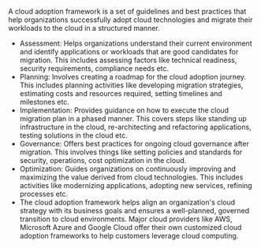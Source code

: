 A cloud adoption framework is a set of guidelines and best practices that help organizations successfully adopt cloud technologies and migrate their workloads to the cloud in a structured manner.

- Assessment: Helps organizations understand their current environment and identify applications or workloads that are good candidates for migration. This includes assessing factors like technical readiness, security requirements, compliance needs etc.
- Planning: Involves creating a roadmap for the cloud adoption journey. This includes planning activities like developing migration strategies, estimating costs and resources required, setting timelines and milestones etc.
- Implementation: Provides guidance on how to execute the cloud migration plan in a phased manner. This covers steps like standing up infrastructure in the cloud, re-architecting and refactoring applications, testing solutions in the cloud etc.
- Governance: Offers best practices for ongoing cloud governance after migration. This involves things like setting policies and standards for security, operations, cost optimization in the cloud.
- Optimization: Guides organizations on continuously improving and maximizing the value derived from cloud technologies. This includes activities like modernizing applications, adopting new services, refining processes etc.
- The cloud adoption framework helps align an organization's cloud strategy with its business goals and ensures a well-planned, governed transition to cloud environments. Major cloud providers like AWS, Microsoft Azure and Google Cloud offer their own customized cloud adoption frameworks to help customers leverage cloud computing.
